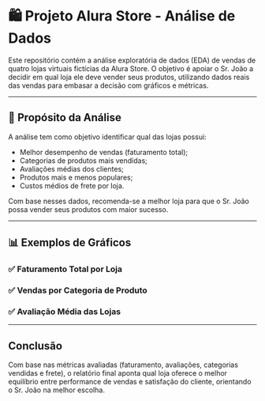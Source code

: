 # 🛍️ Projeto Alura Store - Análise de Dados

Este repositório contém a análise exploratória de dados (EDA) de vendas de quatro lojas virtuais fictícias da Alura Store. O objetivo é apoiar o Sr. João a decidir em qual loja ele deve vender seus produtos, utilizando dados reais das vendas para embasar a decisão com gráficos e métricas.

---

## 🎯 Propósito da Análise

A análise tem como objetivo identificar qual das lojas possui:
- Melhor desempenho de vendas (faturamento total);
- Categorias de produtos mais vendidas;
- Avaliações médias dos clientes;
- Produtos mais e menos populares;
- Custos médios de frete por loja.

Com base nesses dados, recomenda-se a melhor loja para que o Sr. João possa vender seus produtos com maior sucesso.

---

## 📊 Exemplos de Gráficos

### ✅ Faturamento Total por Loja

### ✅ Vendas por Categoria de Produto

### ✅ Avaliação Média das Lojas

---

## Conclusão
Com base nas métricas avaliadas (faturamento, avaliações, categorias vendidas e frete), o relatório final aponta qual loja oferece o melhor equilíbrio entre performance de vendas e satisfação do cliente, orientando o Sr. João na melhor escolha.